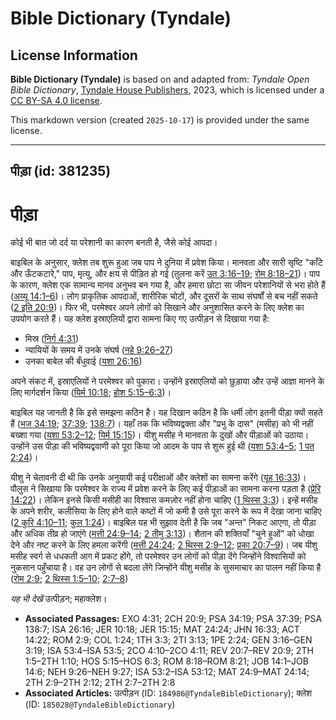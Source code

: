 # Bible Dictionary (Tyndale)

## License Information

**Bible Dictionary (Tyndale)** is based on and adapted from: _Tyndale Open Bible Dictionary_, [Tyndale House Publishers](https://tyndaleopenresources.com/), 2023, which is licensed under a [CC BY-SA 4.0 license](https://creativecommons.org/licenses/by-sa/4.0/legalcode.en).

This markdown version (created `2025-10-17`) is provided under the same license.



--------------------------------

## पीड़ा (id: 381235)

पीड़ा
=====

कोई भी बात जो दर्द या परेशानी का कारण बनती है, जैसे कोई आपदा।

बाइबिल के अनुसार, क्लेश तब शुरू हुआ जब पाप ने दुनिया में प्रवेश किया। मानवता और सारी सृष्टि "काँटे और ऊँटकटारे," पाप, मृत्यु, और क्षय से पीड़ित हो गई (तुलना करें [उत 3:16–19](https://ref.ly/Gen3:16-Gen3:19); [रोम 8:18–21](https://ref.ly/Rom8:18-Rom8:21))। पाप के कारण, क्लेश एक सामान्य मानव अनुभव बन गया है, और हमारा छोटा सा जीवन परेशानियों से भरा होते हैं ([अय्यू 14:1–6](https://ref.ly/Job14:1-Job14:6))। लोग प्राकृतिक आपदाओं, शारीरिक चोटों, और दूसरों के साथ संघर्षों से बच नहीं सकते ([2 इति 20:9](https://ref.ly/2Chr20:9))। फिर भी, परमेश्वर अपने लोगों को सिखाने और अनुशासित करने के लिए क्लेश का उपयोग करते हैं। यह क्लेश इस्राएलियों द्वारा सामना किए गए उत्पीड़न से दिखाया गया है:

* मिस्र ([निर्ग 4:31](https://ref.ly/Exod4:31))
* न्यायियों के समय में उनके संघर्ष ([नहे 9:26–27](https://ref.ly/Neh9:26-Neh9:27))
* उनका बाबेल की बँधुवाई ([यशा 26:16](https://ref.ly/Isa26:16))

अपने संकट में, इस्राएलियों ने परमेश्वर को पुकारा। उन्होंने इस्राएलियों को छुड़ाया और उन्हें आज्ञा मानने के लिए मार्गदर्शन किया ([यिर्म 10:18](https://ref.ly/Jer10:18); [होश 5:15–6:3](https://ref.ly/Hos5:15-Hos6:3))।

बाइबिल यह जानती है कि इसे समझना कठिन है। यह दिखान कठिन है कि धर्मी लोग इतनी पीड़ा क्यों सहते हैं ([भज 34:19](https://ref.ly/Ps34:19); [37:39](https://ref.ly/Ps37:39); [138:7](https://ref.ly/Ps138:7))। यहाँ तक कि भविष्यद्वक्ता और "प्रभु के दास" (मसीह) को भी नहीं बख्शा गया ([यशा 53:2–12](https://ref.ly/Isa53:2-Isa53:12); [यिर्म 15:15](https://ref.ly/Jer15:15))। यीशु मसीह ने मानवता के दुखों और पीड़ाओं को उठाया। उन्होंने उस पीड़ा की भविष्यद्ववाणी को पूरा किया जो आदम के पाप से शुरू हुई थी ([यशा 53:4–5](https://ref.ly/Isa53:4-Isa53:5); [1 पत 2:24](https://ref.ly/1Pet2:24))।

यीशु ने चेतावनी दी थी कि उनके अनुयायी कई परीक्षाओं और क्लेशों का सामना करेंगे ([यूह 16:33](https://ref.ly/John16:33))। पौलुस ने सिखाया कि परमेश्वर के राज्य में प्रवेश करने के लिए कई पीड़ाओं का सामना करना पड़ता है ([प्रेरि 14:22](https://ref.ly/Acts14:22))। लेकिन इनसे किसी मसीही का विश्वास कमज़ोर नहीं होना चाहिए ([1 थिस्स 3:3](https://ref.ly/1Thess3:3))। इन्हें मसीह के अपने शरीर, कलीसिया के लिए होने वाले कष्टों में जो कमी है उसे पूरा करने के रूप में देखा जाना चाहिए ([2 कुरि 4:10–11](https://ref.ly/2Cor4:10-2Cor4:11); [कुल 1:24](https://ref.ly/Col1:24))। बाइबिल यह भी सुझाव देती है कि जब "अन्त" निकट आएगा, तो पीड़ा और अधिक तीव्र हो जाएंगे ([मत्ती 24:9–14](https://ref.ly/Matt24:9-Matt24:14); [2 तीमु 3:13](https://ref.ly/2Tim3:13))। शैतान की शक्तियाँ "चुने हुओं" को धोखा देने और नष्ट करने के लिए हमला करेंगी ([मत्ती 24:24](https://ref.ly/Matt24:24); [2 थिस्स 2:9–12](https://ref.ly/2Thess2:9-2Thess2:12); [प्रका 20:7–9](https://ref.ly/Rev20:7-Rev20:9))। जब यीशु मसीह स्वर्ग से धधकती आग में प्रकट होंगे, तो परमेश्वर उन लोगों को पीड़ा देंगे जिन्होंने विश्वासियों को नुकसान पहुँचाया है। वह उन लोगों से बदला लेंगे जिन्होंने यीशु मसीह के सुसमाचार का पालन नहीं किया है ([रोम 2:9](https://ref.ly/Rom2:9); [2 थिस्स 1:5–10](https://ref.ly/2Thess1:5-2Thess1:10); [2:7–8](https://ref.ly/2Thess2:7-2Thess2:8))

*यह भी देखें* उत्पीड़न; महाक्लेश।

* **Associated Passages:** EXO 4:31; 2CH 20:9; PSA 34:19; PSA 37:39; PSA 138:7; ISA 26:16; JER 10:18; JER 15:15; MAT 24:24; JHN 16:33; ACT 14:22; ROM 2:9; COL 1:24; 1TH 3:3; 2TI 3:13; 1PE 2:24; GEN 3:16–GEN 3:19; ISA 53:4–ISA 53:5; 2CO 4:10–2CO 4:11; REV 20:7–REV 20:9; 2TH 1:5–2TH 1:10; HOS 5:15–HOS 6:3; ROM 8:18–ROM 8:21; JOB 14:1–JOB 14:6; NEH 9:26–NEH 9:27; ISA 53:2–ISA 53:12; MAT 24:9–MAT 24:14; 2TH 2:9–2TH 2:12; 2TH 2:7–2TH 2:8
* **Associated Articles:** उत्पीड़न (ID: `184986@TyndaleBibleDictionary`); क्लेश (ID: `185028@TyndaleBibleDictionary`)

